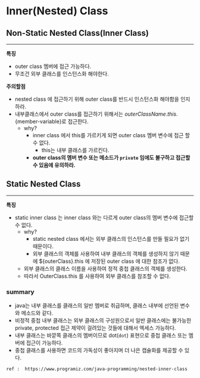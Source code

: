 # Inner(Nested) Class


## Non-Static Nested Class(Inner Class)


---


**특징**

- outer class 멤버에 접근 가능하다.
- 무조건 외부 클래스를 인스턴스화 해야한다. 

**주의할점**

- nested class 에 접근하기 위해 outer class를 반드시 인스턴스화 해야함을 인지하라.
- 내부클래스에서 outer class를 접근하기 위해서는 ${outerClassName}.this.${member-variable}로 접근한다.
  - why?
    - inner class 에서 this를 가르키게 되면 outer class 멤버 변수에 접근 할 수 없다.
      - this는 내부 클래스를 가르킨다.
    - **outer class의 멤버 변수 또는 메소드가 `private` 임에도 불구하고 접근할 수 있음에 유의하라.**



## Static Nested Class

---

**특징**

- static inner class 는 inner class 와는 다르게 outer class의 멤버 변수에 접근할 수 없다.
  - why?
    - static nested class 에서는 외부 클래스의 인스턴스를 만들 필요가 없기 때문이다.
    - 외부 클래스의 객체를 사용하여 내부 클래스의 객체를 생성하지 않기 때문에 ${outerClass}.this 에 저장된 outer class 에 대한 참조가 없다.
  - 외부 클래스의 클래스 이름을 사용하여 정적 중첩 클래스의 객체를 생성한다.
  - 따라서 OuterClass.this 를 사용하여 외부 클래스를 참조할 수 없다.



### summary
- java는 내부 클래스를 클래스의 일반 멤버로 취급하며, 클래스 내부에 선언된 변수와 메소드와 같다.
- 비정적 중첩 내부 클래스는 외부 클래스의 구성원으로서 일반 클래스에는 불가능한 private, protected 접근 제약이 걸려있는 것들에 대해서 엑세스 가능하다.
- 내부 클래스는 바깥쪽 클래스의 멤버이므로 dot(`dot`) 표현으로 중첩 클래스 또는 멤버에 접근이 가능하다. 
- 중첩 클래스를 사용하면 코드의 가독성이 좋아지며 더 나은 캡슐화를 제공할 수 있다.



```text
ref :  https://www.programiz.com/java-programming/nested-inner-class
```